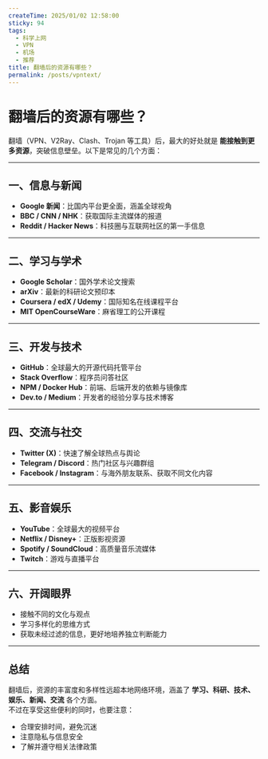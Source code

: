 ```yaml
---
createTime: 2025/01/02 12:58:00
sticky: 94
tags:
  - 科学上网
  - VPN
  - 机场
  - 推荐
title: 翻墙后的资源有哪些？
permalink: /posts/vpntext/
---
```


# 翻墙后的资源有哪些？

翻墙（VPN、V2Ray、Clash、Trojan 等工具）后，最大的好处就是 **能接触到更多资源**，突破信息壁垒。以下是常见的几个方面：

---

## 一、信息与新闻
- **Google 新闻**：比国内平台更全面，涵盖全球视角  
- **BBC / CNN / NHK**：获取国际主流媒体的报道  
- **Reddit / Hacker News**：科技圈与互联网社区的第一手信息  

---

## 二、学习与学术
- **Google Scholar**：国外学术论文搜索  
- **arXiv**：最新的科研论文预印本  
- **Coursera / edX / Udemy**：国际知名在线课程平台  
- **MIT OpenCourseWare**：麻省理工的公开课程  

---

## 三、开发与技术
- **GitHub**：全球最大的开源代码托管平台  
- **Stack Overflow**：程序员问答社区  
- **NPM / Docker Hub**：前端、后端开发的依赖与镜像库  
- **Dev.to / Medium**：开发者的经验分享与技术博客  

---

## 四、交流与社交
- **Twitter (X)**：快速了解全球热点与舆论  
- **Telegram / Discord**：热门社区与兴趣群组  
- **Facebook / Instagram**：与海外朋友联系、获取不同文化内容  

---

## 五、影音娱乐
- **YouTube**：全球最大的视频平台  
- **Netflix / Disney+**：正版影视资源  
- **Spotify / SoundCloud**：高质量音乐流媒体  
- **Twitch**：游戏与直播平台  

---

## 六、开阔眼界
- 接触不同的文化与观点  
- 学习多样化的思维方式  
- 获取未经过滤的信息，更好地培养独立判断能力  

---

## 总结

翻墙后，资源的丰富度和多样性远超本地网络环境，涵盖了 **学习、科研、技术、娱乐、新闻、交流** 各个方面。  
不过在享受这些便利的同时，也要注意：  
- 合理安排时间，避免沉迷  
- 注意隐私与信息安全  
- 了解并遵守相关法律政策  

